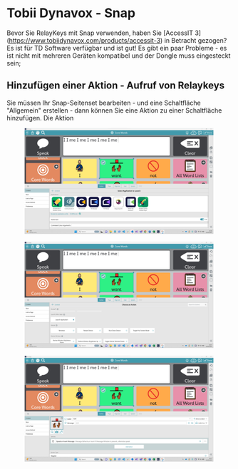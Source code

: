 # Tobii Dynavox - Snap

Bevor Sie RelayKeys mit Snap verwenden, haben Sie [AccessIT 3] (https://www.tobiidynavox.com/products/accessit-3) in Betracht gezogen? Es ist für TD Software verfügbar und ist gut! Es gibt ein paar Probleme - es ist nicht mit mehreren Geräten kompatibel und der Dongle muss eingesteckt sein;

## Hinzufügen einer Aktion - Aufruf von Relaykeys

Sie müssen Ihr Snap-Seitenset bearbeiten - und eine Schaltfläche "Allgemein" erstellen - dann können Sie eine Aktion zu einer Schaltfläche hinzufügen. Die Aktion&#x20;

<figure><img src="../../.gitbook/assets/Snap1.png" alt=""><figcaption></figcaption></figure>

<figure><img src="../../.gitbook/assets/Snap2.png" alt=""><figcaption></figcaption></figure>

<figure><img src="../../.gitbook/assets/Snap3.png" alt=""><figcaption></figcaption></figure>